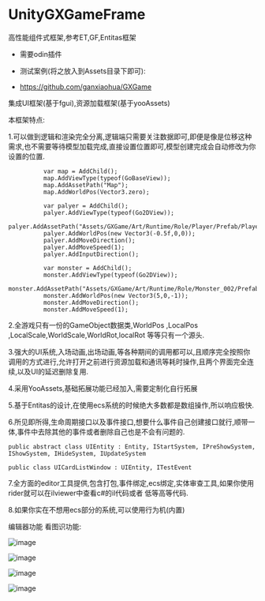 # UnityGXGameFrame
高性能组件式框架,参考ET,GF,Entitas框架

* 需要odin插件
* 测试案例(将之放入到Assets目录下即可):

* https://github.com/ganxiaohua/GXGame


集成UI框架(基于fgui),资源加载框架(基于yooAssets)

本框架特点:

1.可以做到逻辑和渲染完全分离,逻辑端只需要关注数据即可,即便是像是位移这种需求,也不需要等待模型加载完成,直接设置位置即可,模型创建完成会自动修改为你设置的位置.
  ```
            var map = AddChild();
            map.AddViewType(typeof(GoBaseView));
            map.AddAssetPath("Map");
            map.AddWorldPos(Vector3.zero);

            var palyer = AddChild();
            palyer.AddViewType(typeof(Go2DView));
            palyer.AddAssetPath("Assets/GXGame/Art/Runtime/Role/Player/Prefab/Player.prefab");
            palyer.AddWorldPos(new Vector3(-0.5f,0,0));
            palyer.AddMoveDirection();
            palyer.AddMoveSpeed(1);
            palyer.AddInputDirection();

            var monster = AddChild();
            monster.AddViewType(typeof(Go2DView));
            monster.AddAssetPath("Assets/GXGame/Art/Runtime/Role/Monster_002/Prefab/Monster_002.prefab");
            monster.AddWorldPos(new Vector3(5,0,-1));
            monster.AddMoveDirection();
            monster.AddMoveSpeed(1);
  ```

2.全游戏只有一份的GameObject数据类,WorldPos ,LocalPos ,LocalScale,WorldScale,WorldRot,localRot 等等只有一个源头.

3.强大的UI系统,入场动画,出场动画,等各种期间的调用都可以,且顺序完全按照你调用的方式进行,允许打开之前进行资源加载和通讯等耗时操作,且两个界面完全连续,以及UI的延迟删除复用.

4.采用YooAssets,基础拓展功能已经加入,需要定制化自行拓展

5.基于Entitas的设计,在使用ecs系统的时候绝大多数都是数组操作,所以响应极快.

6.所见即所得,生命周期接口以及事件接口,想要什么事件自己创建接口就行,顺带一体,事件中去除其他的事件或者删除自己也是不会有问题的.

  ```
  public abstract class UIEntity : Entity, IStartSystem, IPreShowSystem, IShowSystem, IHideSystem, IUpdateSystem

  public class UICardListWindow : UIEntity, ITestEvent
  ```
 7.全方面的editor工具提供,包含打包,事件绑定,ecs绑定,实体审查工具,如果你使用rider就可以在ilviewer中查看c#的il代码或者 低等高等代码.

 8.如果你实在不想用ecs部分的系统,可以使用行为机(内置)

 编辑器功能 看图识功能:
 
![image](https://github.com/ganxiaohua/UnityGXGameFrame/assets/20961017/0f62a9d7-775b-4889-a289-7549f9911910)

![image](https://github.com/ganxiaohua/UnityGXGameFrame/assets/20961017/31555142-6b3d-47f9-b155-1e8f80f5428a)

![image](https://github.com/ganxiaohua/UnityGXGameFrame/assets/20961017/4b1a769b-fb88-4bd9-bc76-ad875bcbd148)

![image](https://github.com/user-attachments/assets/66ab3099-f3fc-4ca1-8c9e-b89b213bf31e)

 

